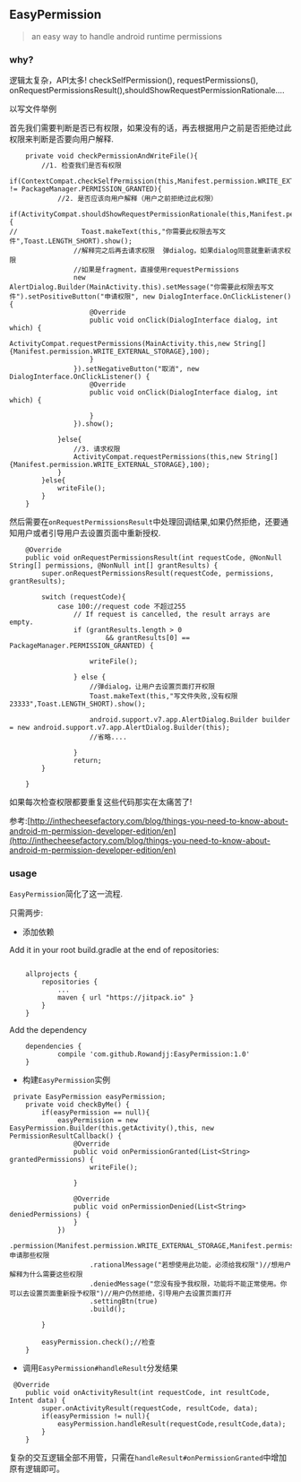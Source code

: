 ## EasyPermission

> an easy way to handle android runtime permissions 

### why?

逻辑太复杂，API太多!
checkSelfPermission(), requestPermissions(), onRequestPermissionsResult(),shouldShowRequestPermissionRationale....


以写文件举例

首先我们需要判断是否已有权限，如果没有的话，再去根据用户之前是否拒绝过此权限来判断是否要向用户解释.

```
    private void checkPermissionAndWriteFile(){
        //1. 检查我们是否有权限
        if(ContextCompat.checkSelfPermission(this,Manifest.permission.WRITE_EXTERNAL_STORAGE) != PackageManager.PERMISSION_GRANTED){
            //2. 是否应该向用户解释（用户之前拒绝过此权限）
            if(ActivityCompat.shouldShowRequestPermissionRationale(this,Manifest.permission.WRITE_EXTERNAL_STORAGE)){
//                Toast.makeText(this,"你需要此权限去写文件",Toast.LENGTH_SHORT).show();
                //解释完之后再去请求权限  弹dialog，如果dialog同意就重新请求权限
                //如果是fragment，直接使用requestPermissions
                new AlertDialog.Builder(MainActivity.this).setMessage("你需要此权限去写文件").setPositiveButton("申请权限", new DialogInterface.OnClickListener() {
                    @Override
                    public void onClick(DialogInterface dialog, int which) {
                        ActivityCompat.requestPermissions(MainActivity.this,new String[]{Manifest.permission.WRITE_EXTERNAL_STORAGE},100);
                    }
                }).setNegativeButton("取消", new DialogInterface.OnClickListener() {
                    @Override
                    public void onClick(DialogInterface dialog, int which) {

                    }
                }).show();

            }else{
                //3. 请求权限
                ActivityCompat.requestPermissions(this,new String[]{Manifest.permission.WRITE_EXTERNAL_STORAGE},100);
            }
        }else{
            writeFile();
        }
    }
```


然后需要在`onRequestPermissionsResult`中处理回调结果,如果仍然拒绝，还要通知用户或者引导用户去设置页面中重新授权.


```
    @Override
    public void onRequestPermissionsResult(int requestCode, @NonNull String[] permissions, @NonNull int[] grantResults) {
        super.onRequestPermissionsResult(requestCode, permissions, grantResults);

        switch (requestCode){
            case 100://request code 不超过255
                // If request is cancelled, the result arrays are empty.
                if (grantResults.length > 0
                        && grantResults[0] == PackageManager.PERMISSION_GRANTED) {

                    writeFile();

                } else {
                    //弹dialog，让用户去设置页面打开权限
                    Toast.makeText(this,"写文件失败,没有权限23333",Toast.LENGTH_SHORT).show();

                    android.support.v7.app.AlertDialog.Builder builder = new android.support.v7.app.AlertDialog.Builder(this);
                    //省略....

                }
                return;
        }

    }

```


如果每次检查权限都要重复这些代码那实在太痛苦了!

参考:[http://inthecheesefactory.com/blog/things-you-need-to-know-about-android-m-permission-developer-edition/en](http://inthecheesefactory.com/blog/things-you-need-to-know-about-android-m-permission-developer-edition/en)

### usage

`EasyPermission`简化了这一流程.

只需两步:

- 添加依赖

Add it in your root build.gradle at the end of repositories:

```

	allprojects {
		repositories {
			...
			maven { url "https://jitpack.io" }
		}
	}
```

Add the dependency

```
	dependencies {
	        compile 'com.github.Rowandjj:EasyPermission:1.0'
	}
```


- 构建`EasyPermission`实例
    
```
 private EasyPermission easyPermission;
    private void checkByMe() {
        if(easyPermission == null){
            easyPermission = new EasyPermission.Builder(this.getActivity(),this, new PermissionResultCallback() {
                @Override
                public void onPermissionGranted(List<String> grantedPermissions) {
                    writeFile();

                }

                @Override
                public void onPermissionDenied(List<String> deniedPermissions) {
                }
            })
                    .permission(Manifest.permission.WRITE_EXTERNAL_STORAGE,Manifest.permission.READ_PHONE_STATE)//申请那些权限
                    .rationalMessage("若想使用此功能，必须给我权限")//想用户解释为什么需要这些权限
                    .deniedMessage("您没有授予我权限，功能将不能正常使用。你可以去设置页面重新授予权限")//用户仍然拒绝，引导用户去设置页面打开
                    .settingBtn(true)
                    .build();

        }

        easyPermission.check();//检查
    }
```
- 调用`EasyPermission#handleResult`分发结果

```
 @Override
    public void onActivityResult(int requestCode, int resultCode, Intent data) {
        super.onActivityResult(requestCode, resultCode, data);
        if(easyPermission != null){
            easyPermission.handleResult(requestCode,resultCode,data);
        }
    }
```


复杂的交互逻辑全部不用管，只需在`handleResult#onPermissionGranted`中增加原有逻辑即可。






